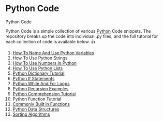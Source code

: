 # Python Code
Python Code

Python Code is a simple collection of various [Python](https://www.python.org/) Code snippets.  The
repository breaks up the code into individual .py files, and the full tutorial for each collection of
 code is available below. 👍

1. [How To Name And Use Python Variables](https://vegibit.com/how-to-name-and-use-python-variables/)
2. [How To Use Python Strings](https://vegibit.com/how-to-use-python-strings/)
3. [How To Use Numbers In Python](https://vegibit.com/how-to-use-numbers-in-python/)
4. [How To Use Python Lists](https://vegibit.com/how-to-use-python-lists/)
5. [Python Dictionary Tutorial](https://vegibit.com/python-dictionary-tutorial/)
6. [Python If Statements](https://vegibit.com/python-if-statements/)
7. [Python While And For Loops](https://vegibit.com/python-while-and-for-loops/)
8. [Python Recursion Examples](https://vegibit.com/python-recursion-examples/)
9. [Python Comprehension Tutorial](https://vegibit.com/python-comprehension-tutorial/)
10. [Python Function Tutorial](https://vegibit.com/python-function-tutorial/)
11. [Commonly Built In Functions](https://vegibit.com/commonly-used-python-built-in-functions/)
12. [Python Data Structures](https://vegibit.com/python-data-structures/)
13. [Sorting Algorithms](https://vegibit.com/bubble-sort-merge-sort-and-quick-sort-in-python/)
